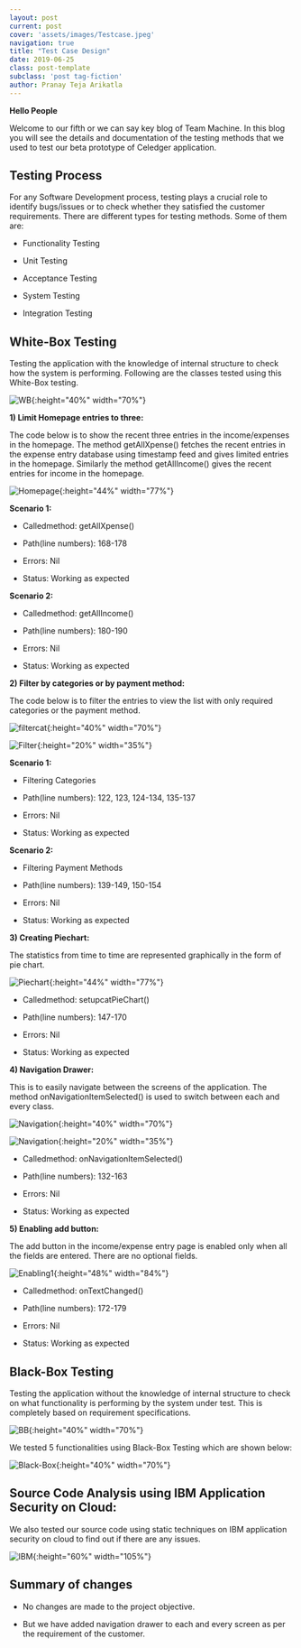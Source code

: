 ```yaml
---
layout: post
current: post
cover: 'assets/images/Testcase.jpeg'
navigation: true
title: "Test Case Design"
date: 2019-06-25
class: post-template
subclass: 'post tag-fiction'
author: Pranay Teja Arikatla
---
```


**Hello People**

Welcome to our fifth or we can say key blog of Team Machine. In this blog you will see the details and documentation of the testing methods that we used to test our beta prototype of Celedger application.

## Testing Process

For any Software Development process, testing plays a crucial role to identify bugs/issues or to check whether they satisfied the customer requirements. There are different types for testing methods. Some of them are:

*	Functionality Testing

* Unit Testing

*	Acceptance Testing

*	System Testing

* Integration Testing

## White-Box Testing

Testing the application with the knowledge of internal structure to check how the system is performing. Following are the classes tested using this White-Box testing.

![WB]({{site.baseurl}}/images/WB.jpg "WB"){:height="40%" width="70%"}

**1) Limit Homepage entries to three:**

The code below is to show the recent three entries in the income/expenses in the homepage. The method getAllXpense() fetches the recent entries in the expense entry database using timestamp feed and gives limited entries in the homepage. Similarly the method getAllIncome() gives the recent entries for income in the homepage.

![Homepage]({{site.baseurl}}/images/Homepage.png "Homepage"){:height="44%" width="77%"}

**Scenario 1:**

* Calledmethod: getAllXpense()

* Path(line numbers): 168-178

* Errors: Nil

* Status: Working as expected

**Scenario 2:**

* Calledmethod: getAllIncome()

* Path(line numbers): 180-190

* Errors: Nil

* Status: Working as expected

**2) Filter by categories or by payment method:**

The code below is to filter the entries to view the list with only required categories or the payment method.

![filtercat]({{site.baseurl}}/images/filtercat.jpeg "filtercat"){:height="40%" width="70%"}

![Filter]({{site.baseurl}}/images/Filter.PNG "Filter"){:height="20%" width="35%"}

**Scenario 1:**

* Filtering Categories

* Path(line numbers): 122, 123, 124-134, 135-137

* Errors: Nil

* Status: Working as expected

**Scenario 2:**

* Filtering Payment Methods

* Path(line numbers): 139-149, 150-154

* Errors: Nil

* Status: Working as expected

**3) Creating Piechart:**

The statistics from time to time are represented graphically in the form of pie chart.

![Piechart]({{site.baseurl}}/images/Piechart.png "Piechart"){:height="44%" width="77%"}

* Calledmethod: setupcatPieChart()

* Path(line numbers): 147-170

* Errors: Nil

* Status: Working as expected

**4) Navigation Drawer:**

This is to easily navigate between the screens of the application. The method onNavigationItemSelected() is used to switch between each and every class.

![Navigation]({{site.baseurl}}/images/Navigation.jpeg "Navigation"){:height="40%" width="70%"}

![Navigation]({{site.baseurl}}/images/Navigation.PNG "Navigation"){:height="20%" width="35%"}

* Calledmethod: onNavigationItemSelected()

* Path(line numbers): 132-163

* Errors: Nil

* Status: Working as expected

**5) Enabling add button:**

The add button in the income/expense entry page is enabled only when all the fields are entered. There are no optional fields.

![Enabling1]({{site.baseurl}}/images/Enabling1.png "Enabling1"){:height="48%" width="84%"}

* Calledmethod: onTextChanged()

* Path(line numbers): 172-179

* Errors: Nil

* Status: Working as expected

## Black-Box Testing

Testing the application without the knowledge of internal structure to check on what functionality is performing by the system under test. This is completely based on requirement specifications.

![BB]({{site.baseurl}}/images/BB.jpg "BB"){:height="40%" width="70%"}

We tested 5 functionalities using Black-Box Testing which are shown below:

![Black-Box]({{site.baseurl}}/images/Black-Box.png "Black-Box"){:height="40%" width="70%"}

## Source Code Analysis using IBM Application Security on Cloud:

We also tested our source code using static techniques on IBM application security on cloud to find out if there are any issues.

![IBM]({{site.baseurl}}/images/IBM.png "IBM"){:height="60%" width="105%"}

## Summary of changes

* No changes are made to the project objective.

* But we have added navigation drawer to each and every screen as per the requirement of the customer.
